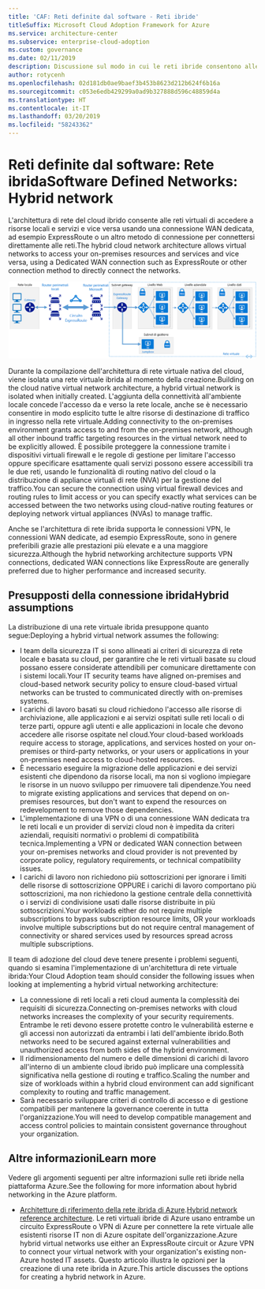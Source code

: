 ```yaml
---
title: 'CAF: Reti definite dal software - Reti ibride'
titleSuffix: Microsoft Cloud Adoption Framework for Azure
ms.service: architecture-center
ms.subservice: enterprise-cloud-adoption
ms.custom: governance
ms.date: 02/11/2019
description: Discussione sul modo in cui le reti ibride consentono alle reti virtuali del cloud di connettersi alle risorse locali
author: rotycenh
ms.openlocfilehash: 02d181db0ae9baef3b453b8623d212b624f6b16a
ms.sourcegitcommit: c053e6edb429299a0ad9b327888d596c48859d4a
ms.translationtype: HT
ms.contentlocale: it-IT
ms.lasthandoff: 03/20/2019
ms.locfileid: "58243362"
---
```

# <a name="software-defined-networks-hybrid-network"></a><span data-ttu-id="90c40-103">Reti definite dal software: Rete ibrida</span><span class="sxs-lookup"><span data-stu-id="90c40-103">Software Defined Networks: Hybrid network</span></span>

<span data-ttu-id="90c40-104">L'architettura di rete del cloud ibrido consente alle reti virtuali di accedere a risorse locali e servizi e vice versa usando una connessione WAN dedicata, ad esempio ExpressRoute o un altro metodo di connessione per connettersi direttamente alle reti.</span><span class="sxs-lookup"><span data-stu-id="90c40-104">The hybrid cloud network architecture allows virtual networks to access your on-premises resources and services and vice versa, using a Dedicated WAN connection such as ExpressRoute or other connection method to directly connect the networks.</span></span>

![Rete ibrida](../../../reference-architectures/hybrid-networking/images/expressroute.png)

<span data-ttu-id="90c40-106">Durante la compilazione dell'architettura di rete virtuale nativa del cloud, viene isolata una rete virtuale ibrida al momento della creazione.</span><span class="sxs-lookup"><span data-stu-id="90c40-106">Building on the cloud native virtual network architecture, a hybrid virtual network is isolated when initially created.</span></span> <span data-ttu-id="90c40-107">L'aggiunta della connettività all'ambiente locale concede l'accesso da e verso la rete locale, anche se è necessario consentire in modo esplicito tutte le altre risorse di destinazione di traffico in ingresso nella rete virtuale.</span><span class="sxs-lookup"><span data-stu-id="90c40-107">Adding connectivity to the on-premises environment grants access to and from the on-premises network, although all other inbound traffic targeting resources in the virtual network need to be explicitly allowed.</span></span> <span data-ttu-id="90c40-108">È possibile proteggere la connessione tramite i dispositivi virtuali firewall e le regole di gestione per limitare l'accesso oppure specificare esattamente quali servizi possono essere accessibili tra le due reti, usando le funzionalità di routing nativo del cloud o la distribuzione di appliance virtuali di rete (NVA) per la gestione del traffico.</span><span class="sxs-lookup"><span data-stu-id="90c40-108">You can secure the connection using virtual firewall devices and routing rules to limit access or you can specify exactly what services can be accessed between the two networks using cloud-native routing features or deploying network virtual appliances (NVAs) to manage traffic.</span></span>

<span data-ttu-id="90c40-109">Anche se l'architettura di rete ibrida supporta le connessioni VPN, le connessioni WAN dedicate, ad esempio ExpressRoute, sono in genere preferibili grazie alle prestazioni più elevate e a una maggiore sicurezza.</span><span class="sxs-lookup"><span data-stu-id="90c40-109">Although the hybrid networking architecture supports VPN connections, dedicated WAN connections like ExpressRoute are generally preferred due to higher performance and increased security.</span></span>

## <a name="hybrid-assumptions"></a><span data-ttu-id="90c40-110">Presupposti della connessione ibrida</span><span class="sxs-lookup"><span data-stu-id="90c40-110">Hybrid assumptions</span></span>

<span data-ttu-id="90c40-111">La distribuzione di una rete virtuale ibrida presuppone quanto segue:</span><span class="sxs-lookup"><span data-stu-id="90c40-111">Deploying a hybrid virtual network assumes the following:</span></span>

- <span data-ttu-id="90c40-112">I team della sicurezza IT si sono allineati ai criteri di sicurezza di rete locale e basata su cloud, per garantire che le reti virtuali basate su cloud possano essere considerate attendibili per comunicare direttamente con i sistemi locali.</span><span class="sxs-lookup"><span data-stu-id="90c40-112">Your IT security teams have aligned on-premises and cloud-based network security policy to ensure cloud-based virtual networks can be trusted to communicated directly with on-premises systems.</span></span>
- <span data-ttu-id="90c40-113">I carichi di lavoro basati su cloud richiedono l'accesso alle risorse di archiviazione, alle applicazioni e ai servizi ospitati sulle reti locali o di terze parti, oppure agli utenti e alle applicazioni in locale che devono accedere alle risorse ospitate nel cloud.</span><span class="sxs-lookup"><span data-stu-id="90c40-113">Your cloud-based workloads require access to storage, applications, and services hosted on your on-premises or third-party networks, or your users or applications in your on-premises need access to cloud-hosted resources.</span></span>
- <span data-ttu-id="90c40-114">È necessario eseguire la migrazione delle applicazioni e dei servizi esistenti che dipendono da risorse locali, ma non si vogliono impiegare le risorse in un nuovo sviluppo per rimuovere tali dipendenze.</span><span class="sxs-lookup"><span data-stu-id="90c40-114">You need to migrate existing applications and services that depend on on-premises resources, but don't want to expend the resources on redevelopment to remove those dependencies.</span></span>
- <span data-ttu-id="90c40-115">L'implementazione di una VPN o di una connessione WAN dedicata tra le reti locali e un provider di servizi cloud non è impedita da criteri aziendali, requisiti normativi o problemi di compatibilità tecnica.</span><span class="sxs-lookup"><span data-stu-id="90c40-115">Implementing a VPN or dedicated WAN connection between your on-premises networks and cloud provider is not prevented by corporate policy, regulatory requirements, or technical compatibility issues.</span></span>
- <span data-ttu-id="90c40-116">I carichi di lavoro non richiedono più sottoscrizioni per ignorare i limiti delle risorse di sottoscrizione OPPURE i carichi di lavoro comportano più sottoscrizioni, ma non richiedono la gestione centrale della connettività o i servizi di condivisione usati dalle risorse distribuite in più sottoscrizioni.</span><span class="sxs-lookup"><span data-stu-id="90c40-116">Your workloads either do not require multiple subscriptions to bypass subscription resource limits, OR your workloads involve multiple subscriptions but do not require central management of connectivity or shared services used by resources spread across multiple subscriptions.</span></span>

<span data-ttu-id="90c40-117">Il team di adozione del cloud deve tenere presente i problemi seguenti, quando si esamina l'implementazione di un'architettura di rete virtuale ibrida:</span><span class="sxs-lookup"><span data-stu-id="90c40-117">Your Cloud Adoption team should consider the following issues when looking at implementing a hybrid virtual networking architecture:</span></span>

- <span data-ttu-id="90c40-118">La connessione di reti locali a reti cloud aumenta la complessità dei requisiti di sicurezza.</span><span class="sxs-lookup"><span data-stu-id="90c40-118">Connecting on-premises networks with cloud networks increases the complexity of your security requirements.</span></span> <span data-ttu-id="90c40-119">Entrambe le reti devono essere protette contro le vulnerabilità esterne e gli accessi non autorizzati da entrambi i lati dell'ambiente ibrido.</span><span class="sxs-lookup"><span data-stu-id="90c40-119">Both networks need to be secured against external vulnerabilities and unauthorized access from both sides of the hybrid environment.</span></span>
- <span data-ttu-id="90c40-120">Il ridimensionamento del numero e delle dimensioni di carichi di lavoro all'interno di un ambiente cloud ibrido può implicare una complessità significativa nella gestione di routing e traffico.</span><span class="sxs-lookup"><span data-stu-id="90c40-120">Scaling the number and size of workloads within a hybrid cloud environment can add significant complexity to routing and traffic management.</span></span>
- <span data-ttu-id="90c40-121">Sarà necessario sviluppare criteri di controllo di accesso e di gestione compatibili per mantenere la governance coerente in tutta l'organizzazione.</span><span class="sxs-lookup"><span data-stu-id="90c40-121">You will need to develop compatible management and access control policies to maintain consistent governance throughout your organization.</span></span>

## <a name="learn-more"></a><span data-ttu-id="90c40-122">Altre informazioni</span><span class="sxs-lookup"><span data-stu-id="90c40-122">Learn more</span></span>

<span data-ttu-id="90c40-123">Vedere gli argomenti seguenti per altre informazioni sulle reti ibride nella piattaforma Azure.</span><span class="sxs-lookup"><span data-stu-id="90c40-123">See the following for more information about hybrid networking in the Azure platform.</span></span>

- <span data-ttu-id="90c40-124">[Architetture di riferimento della rete ibrida di Azure](../../../reference-architectures/hybrid-networking/expressroute.md).</span><span class="sxs-lookup"><span data-stu-id="90c40-124">[Hybrid network reference architecture](../../../reference-architectures/hybrid-networking/expressroute.md).</span></span> <span data-ttu-id="90c40-125">Le reti virtuali ibride di Azure usano entrambe un circuito ExpressRoute o VPN di Azure per connettere la rete virtuale alle esistenti risorse IT non di Azure ospitate dell'organizzazione.</span><span class="sxs-lookup"><span data-stu-id="90c40-125">Azure hybrid virtual networks use either an ExpressRoute circuit or Azure VPN to connect your virtual network with your organization's existing non-Azure hosted IT assets.</span></span> <span data-ttu-id="90c40-126">Questo articolo illustra le opzioni per la creazione di una rete ibrida in Azure.</span><span class="sxs-lookup"><span data-stu-id="90c40-126">This article discusses the options for creating a hybrid network in Azure.</span></span>
